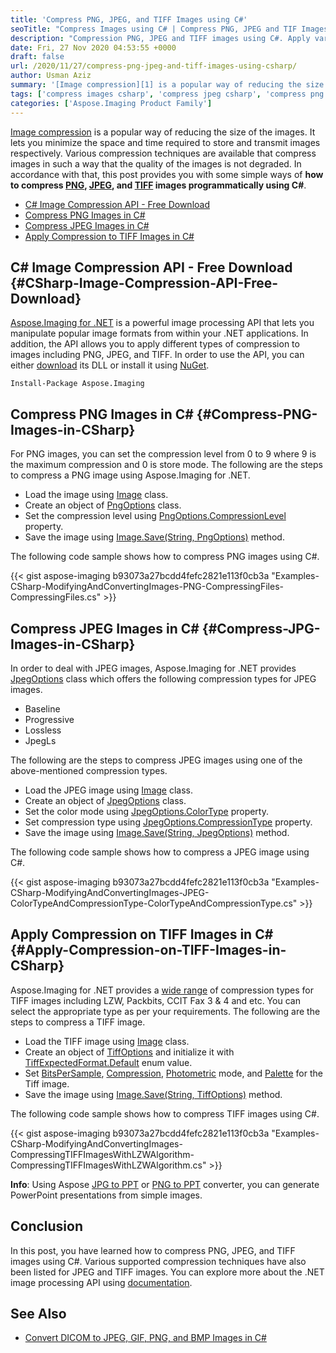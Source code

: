 ```yaml
---
title: 'Compress PNG, JPEG, and TIFF Images using C#'
seoTitle: "Compress Images using C# | Compress PNG, JPEG and TIF Images"
description: "Compression PNG, JPEG and TIFF images using C#. Apply various types of compression techniques to reduce images size from within .NET applications."
date: Fri, 27 Nov 2020 04:53:55 +0000
draft: false
url: /2020/11/27/compress-png-jpeg-and-tiff-images-using-csharp/
author: Usman Aziz
summary: '[Image compression][1] is a popular way of reducing the size of the images. It lets you minimize the space and time required to store and transmit images respectively. Various compression techniques are available that compress images in such a way that the quality of the images is not degraded. In accordance with that, this post provides you with some simple ways of **how to compress PNG, JPEG, and TIFF images programmatically using C#**.'
tags: ['compress images csharp', 'compress jpeg csharp', 'compress png csharp', 'compress tiff csharp']
categories: ['Aspose.Imaging Product Family']
---
```


[Image compression][2] is a popular way of reducing the size of the images. It lets you minimize the space and time required to store and transmit images respectively. Various compression techniques are available that compress images in such a way that the quality of the images is not degraded. In accordance with that, this post provides you with some simple ways of **how to compress [PNG][3], [JPEG][4], and [TIFF][5] images programmatically using C#**.

*   [C# Image Compression API - Free Download][6]
*   [Compress PNG Images in C#][7]
*   [Compress JPEG Images in C#][8]
*   [Apply Compression to TIFF Images in C#][9]

## C# Image Compression API - Free Download {#CSharp-Image-Compression-API-Free-Download}

[Aspose.Imaging for .NET][10] is a powerful image processing API that lets you manipulate popular image formats from within your .NET applications. In addition, the API allows you to apply different types of compression to images including PNG, JPEG, and TIFF. In order to use the API, you can either [download][11] its DLL or install it using [NuGet][12].

```
Install-Package Aspose.Imaging
```

## Compress PNG Images in C# {#Compress-PNG-Images-in-CSharp}

For PNG images, you can set the compression level from 0 to 9 where 9 is the maximum compression and 0 is store mode. The following are the steps to compress a PNG image using Aspose.Imaging for .NET.

*   Load the image using [Image][13] class.
*   Create an object of [PngOptions][14] class.
*   Set the compression level using [PngOptions.CompressionLevel][15] property.
*   Save the image using [Image.Save(String, PngOptions)][16] method.

The following code sample shows how to compress PNG images using C#.

{{< gist aspose-imaging b93073a27bcdd4fefc2821e113f0cb3a "Examples-CSharp-ModifyingAndConvertingImages-PNG-CompressingFiles-CompressingFiles.cs" >}}

## Compress JPEG Images in C# {#Compress-JPG-Images-in-CSharp}

In order to deal with JPEG images, Aspose.Imaging for .NET provides [JpegOptions][17] class which offers the following compression types for JPEG images.

*   Baseline
*   Progressive
*   Lossless
*   JpegLs

The following are the steps to compress JPEG images using one of the above-mentioned compression types.

*   Load the JPEG image using [Image][18] class.
*   Create an object of [JpegOptions][19] class.
*   Set the color mode using [JpegOptions.ColorType][20] property.
*   Set compression type using [JpegOptions.CompressionType][21] property.
*   Save the image using [Image.Save(String, JpegOptions)][22] method.

The following code sample shows how to compress a JPEG image using C#.

{{< gist aspose-imaging b93073a27bcdd4fefc2821e113f0cb3a "Examples-CSharp-ModifyingAndConvertingImages-JPEG-ColorTypeAndCompressionType-ColorTypeAndCompressionType.cs" >}}

## Apply Compression on TIFF Images in C# {#Apply-Compression-on-TIFF-Images-in-CSharp}

Aspose.Imaging for .NET provides a [wide range][23] of compression types for TIFF images including LZW, Packbits, CCIT Fax 3 & 4 and etc. You can select the appropriate type as per your requirements. The following are the steps to compress a TIFF image.

*   Load the TIFF image using [Image][24] class.
*   Create an object of [TiffOptions][25] and initialize it with [TiffExpectedFormat.Default][26] enum value.
*   Set [BitsPerSample][27], [Compression][28], [Photometric][29] mode, and [Palette][30] for the Tiff image.
*   Save the image using [Image.Save(String, TiffOptions)][31] method.

The following code sample shows how to compress TIFF images using C#.

{{< gist aspose-imaging b93073a27bcdd4fefc2821e113f0cb3a "Examples-CSharp-ModifyingAndConvertingImages-CompressingTIFFImagesWithLZWAlgorithm-CompressingTIFFImagesWithLZWAlgorithm.cs" >}}

**Info**: Using Aspose [JPG to PPT][32] or [PNG to PPT][33] converter, you can generate PowerPoint presentations from simple images.

## Conclusion

In this post, you have learned how to compress PNG, JPEG, and TIFF images using C#. Various supported compression techniques have also been listed for JPEG and TIFF images. You can explore more about the .NET image processing API using [documentation][34].

## See Also

*   [Convert DICOM to JPEG, GIF, PNG, and BMP Images in C#][35]




[1]: https://en.wikipedia.org/wiki/Image_compression
[2]: https://en.wikipedia.org/wiki/Image_compression
[3]: https://docs.fileformat.com/image/png/
[4]: https://docs.fileformat.com/image/jpeg/
[5]: https://docs.fileformat.com/image/tiff/
[6]: #CSharp-Image-Compression-API-Free-Download
[7]: #Compress-PNG-Images-in-CSharp
[8]: #Compress-JPG-Images-in-CSharp
[9]: #Apply-Compression-on-TIFF-Images-in-CSharp
[10]: https://products.aspose.com/imaging
[11]: https://downloads.aspose.com/imaging
[12]: https://www.nuget.org/packages/Aspose.Imaging
[13]: https://apireference.aspose.com/imaging/net/aspose.imaging/image
[14]: https://apireference.aspose.com/imaging/net/aspose.imaging.imageoptions/pngoptions
[15]: https://apireference.aspose.com/imaging/net/aspose.imaging.imageoptions/pngoptions/properties/compressionlevel
[16]: https://apireference.aspose.com/imaging/net/aspose.imaging.image/save/methods/3
[17]: https://apireference.aspose.com/imaging/net/aspose.imaging.imageoptions/jpegoptions
[18]: https://apireference.aspose.com/imaging/net/aspose.imaging/image
[19]: https://apireference.aspose.com/imaging/net/aspose.imaging.imageoptions/jpegoptions
[20]: https://apireference.aspose.com/imaging/net/aspose.imaging.imageoptions/jpegoptions/properties/colortype
[21]: https://apireference.aspose.com/imaging/net/aspose.imaging.imageoptions/jpegoptions/properties/compressiontype
[22]: https://apireference.aspose.com/imaging/net/aspose.imaging.image/save/methods/3
[23]: https://apireference.aspose.com/imaging/net/aspose.imaging.fileformats.tiff.enums/tiffcompressions
[24]: https://apireference.aspose.com/imaging/net/aspose.imaging/image
[25]: https://apireference.aspose.com/imaging/net/aspose.imaging.imageoptions/tiffoptions
[26]: https://apireference.aspose.com/imaging/net/aspose.imaging.fileformats.tiff.enums/tiffexpectedformat
[27]: https://apireference.aspose.com/imaging/net/aspose.imaging.imageoptions/tiffoptions/properties/bitspersample
[28]: https://apireference.aspose.com/imaging/net/aspose.imaging.imageoptions/tiffoptions/properties/compression
[29]: https://apireference.aspose.com/imaging/net/aspose.imaging.imageoptions/tiffoptions/properties/photometric
[30]: https://apireference.aspose.com/imaging/net/aspose.imaging.imageoptions/tiffoptions/properties/palette
[31]: https://apireference.aspose.com/imaging/net/aspose.imaging.image/save/methods/3
[32]: https://products.aspose.app/slides/import/jpg-to-ppt
[33]: https://products.aspose.app/slides/import/png-to-ppt
[34]: https://docs.aspose.com/imaging/net/getting-started/
[35]: https://blog.aspose.com/2020/04/01/convert-dicom-to-jpeg-gif-png-bmp-images-in-csharp-net/





